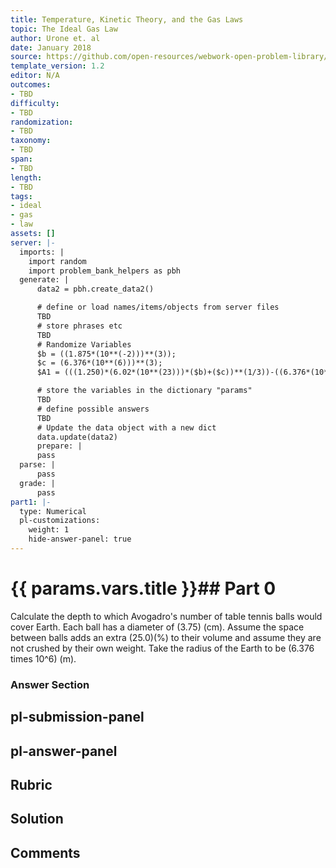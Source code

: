 ```yaml
---
title: Temperature, Kinetic Theory, and the Gas Laws
topic: The Ideal Gas Law
author: Urone et. al
date: January 2018
source: https://github.com/open-resources/webwork-open-problem-library/tree/master/Contrib/BrockPhysics/College_Physics_Urone/13.Temperature_Kinetic_Theory_and_the_Gas_Laws/The_Ideal_Gas_Law/NU_U17-13-03-015.pg
template_version: 1.2
editor: N/A
outcomes:
- TBD
difficulty:
- TBD
randomization:
- TBD
taxonomy:
- TBD
span:
- TBD
length:
- TBD
tags:
- ideal
- gas
- law
assets: []
server: |-
  imports: |
    import random
    import problem_bank_helpers as pbh
  generate: |
      data2 = pbh.create_data2()

      # define or load names/items/objects from server files
      TBD
      # store phrases etc
      TBD
      # Randomize Variables
      $b = ((1.875*(10**(-2)))**(3));
      $c = (6.376*(10**(6)))**(3);
      $A1 = (((1.250)*(6.02*(10**(23)))*($b)+($c))**(1/3))-((6.376*(10**(6))));

      # store the variables in the dictionary "params"
      TBD
      # define possible answers
      TBD
      # Update the data object with a new dict
      data.update(data2)
      prepare: |
      pass
  parse: |
      pass
  grade: |
      pass
part1: |-
  type: Numerical
  pl-customizations:
    weight: 1
    hide-answer-panel: true
---
```


# {{ params.vars.title }}## Part 0 
Calculate the depth to which Avogadro's number of table tennis balls would cover Earth. Each ball has a diameter of (3.75) (cm). Assume the space between balls adds an extra (25.0)(%) to their volume and assume they are not crushed by their own weight. Take the radius of the Earth to be (6.376 times 10^6) (m). 


### Answer Section 


## pl-submission-panel 


## pl-answer-panel 


## Rubric 


## Solution 


## Comments 


